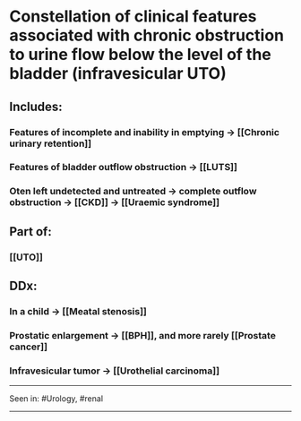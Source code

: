 # Constellation of clinical features associated with chronic obstruction to urine flow below the level of the bladder (infravesicular UTO)
## Includes:
### Features of incomplete and inability in emptying -> [[Chronic urinary retention]]
### Features of bladder outflow obstruction -> [[LUTS]]
### Oten left undetected and untreated -> complete outflow obstruction -> [[CKD]] -> [[Uraemic syndrome]]
## Part of:
### [[UTO]]
## DDx:
### In a child -> [[Meatal stenosis]]
### Prostatic enlargement -> [[BPH]], and more rarely [[Prostate cancer]]
### Infravesicular tumor -> [[Urothelial carcinoma]]

---
Seen in: #Urology, #renal 


--- 
